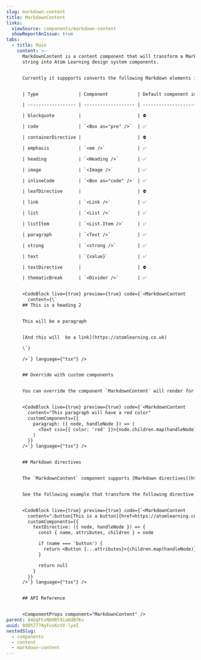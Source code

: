 ```yaml
---
slug: markdown-content
title: MarkdownContent
links:
  viewSource: components/markdown-content
  showReportAnIssue: true
tabs:
  - title: Main
    content: >-
      MarkdownContent is a content component that will transform a Markdown
      string into Atom Learning design system components.


      Currently it suppports converts the following Markdown elements into components:


      | Type               | Component           | Default component implemented |

      | ------------------ | ------------------- | ----------------------------- |

      | blockquote         |                     | ⛔                             |

      | code               | `<Box as="pre" />`  | ✅                             |

      | containerDirective |                     | ⛔                             |

      | emphasis           | `<em />`            | ✅                             |

      | heading            | `<Heading />`       | ✅                             |

      | image              | `<Image />`         | ✅                             |

      | inlineCode         | `<Box as="code" />` | ✅                             |

      | leafDirective      |                     | ⛔                             |

      | link               | `<Link />`          | ✅                             |

      | list               | `<List />`          | ✅                             |

      | listItem           | `<List.Item />`     | ✅                             |

      | paragraph          | `<Text />`          | ✅                             |

      | strong             | `<strong />`        | ✅                             |

      | text               | `{value}`           | ✅                             |

      | textDirective      |                     | ⛔                             |

      | thematicBreak      | `<Divider />`       | ✅                             |


      <CodeBlock live={true} preview={true} code={`<MarkdownContent
        content={\`
      ## This is a heading 2


      This will be a paragraph


      [And this will  be a link](https://atomlearning.co.uk)

      \`}

      />`} language={"tsx"} />


      ## Override with custom components


      You can override the component `MarkdownContent` will render for each type by passing an object to the `customComponents` prop where each key is the name of a Markdown Type (see the table above) and the value is a reference to the component you want to render:


      <CodeBlock live={true} preview={true} code={`<MarkdownContent
        content="This paragraph will have a red color"
        customComponents={{
          paragraph: ({ node, handleNode }) => (
            <Text css={{ color: 'red' }}>{node.children.map(handleNode)}</Text>
          )
        }}
      />`} language={"tsx"} />


      ## Markdown directives


      The `MarkdownContent` component supports [Markdown directives](https://talk.commonmark.org/t/generic-directives-plugins-syntax/444). There are no directives built in by default, but you can define your own directives by using the `customComponents` prop.


      See the following example that transform the following directive into a `Button` component:


      <CodeBlock live={true} preview={true} code={`<MarkdownContent
        content=":button[This is a button]{href=https://atomlearning.co.uk isRounded=true}"
        customComponents={{
          textDirective: ({ node, handleNode }) => {
            const { name, attributes, children } = node

            if (name === 'button') {
              return <Button {...attributes}>{children.map(handleNode)}</Button>
            }

            return null
          }
        }}
      />`} language={"tsx"} />


      ## API Reference


      <ComponentProps component="MarkdownContent" />
parent: A4GgFCvNbHBt9iaKdB7Kv
uuid: 0dDh777AyFvsKcVV-lyeI
nestedSlug:
  - components
  - content
  - markdown-content
---
```

